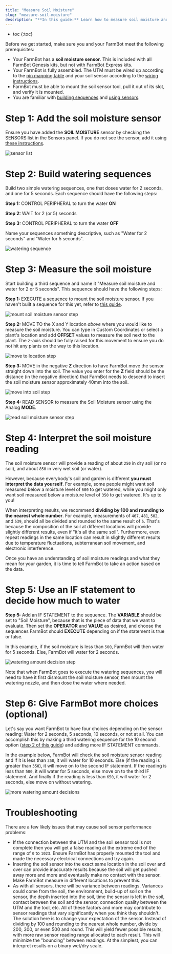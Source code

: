 ```yaml
---
title: "Measure Soil Moisture"
slug: "measure-soil-moisture"
description: "**In this guide:** Learn how to measure soil moisture and then use that data to dose more or less water"
---
```


* toc
{:toc}

Before we get started, make sure you and your FarmBot meet the following prerequisites:

* Your FarmBot has a **soil moisture sensor**. This is included with all FarmBot Genesis kits, but not with FarmBot Express kits.
* Your FarmBot is fully assembled. The UTM must be wired up according to the [pin mapping table](https://genesis.farm.bot/docs/utm#pin-mapping) and your soil sensor according to the [wiring instructions](https://genesis.farm.bot/docs/soil-sensor#step-3-install-the-electronic-screws).
* FarmBot must be able to mount the soil sensor tool, pull it out of its slot, and verify it is mounted.
* You are familiar with [building sequences](../../The-FarmBot-Web-App/sequences.md) and [using sensors](../../The-FarmBot-Web-App/sensors.md).

# Step 1: Add the soil moisture sensor

Ensure you have added the **SOIL MOISTURE** sensor by checking the SENSORS list in the Sensors panel. If you do not see the sensor, add it using [these instructions](../../The-FarmBot-Web-App/sensors.md#creating-sensors).

![sensor list](_images/sensor_list.png)

# Step 2: Build watering sequences

Build two simple watering sequences, one that doses water for 2 seconds, and one for 5 seconds. Each sequence should have the following steps:

**Step 1:** <span class="fb-step fb-write-pin">CONTROL PERIPHERAL</span> to turn the water **ON**

**Step 2:** <span class="fb-step fb-wait">WAIT</span> for 2 (or 5) seconds

**Step 3:** <span class="fb-step fb-write-pin">CONTROL PERIPHERAL</span> to turn the water **OFF**

Name your sequences something descriptive, such as "Water for 2 seconds" and "Water for 5 seconds".

![watering sequence](_images/watering_sequence.png)

# Step 3: Measure the soil moisture

Start building a third sequence and name it "Measure soil moisture and water for 2 or 5 seconds". This sequence should have the following steps:

**Step 1:** <span class="fb-step fb-execute">EXECUTE</span> a sequence to mount the soil moisture sensor. If you haven't built a sequence for this yet, refer to [this guide](mount-and-dismount-tools.md).

![mount soil moisture sensor step](_images/mount_soil_moisture_sensor_step.png)

**Step 2:** <span class="fb-step fb-move-absolute">MOVE TO</span> the X and Y location *above* where you would like to measure the soil moisture. You can type in Custom Coordinates or select a plant's location and add **OFFSET** values to measure the soil next to the plant. The z-axis should be fully raised for this movement to ensure you do not hit any plants on the way to this location.

![move to location step](_images/move_to_location_step.png)

**Step 3:** <span class="fb-step fb-move">MOVE</span> in the negative **Z** direction to have FarmBot move the sensor straight down into the soil. The value you enter for the **Z** field should be the distance (in the negative direction) that FarmBot needs to descend to insert the soil moisture sensor approximately 40mm into the soil.

![move into soil step](_images/move_into_soil_step.png)

**Step 4:** <span class="fb-step fb-read-pin">READ SENSOR</span> to measure the Soil Moisture sensor using the Analog **MODE**.

![read soil moisture sensor step](_images/read_soil_moisture_sensor_step.png)

# Step 4: Interpret the soil moisture reading

The soil moisture sensor will provide a reading of about `250` in dry soil (or no soil), and about `850` in very wet soil (or water).

However, because everybody's soil and garden is different **you must interpret the data yourself**. For example, some people might want soil measured below a moisture level of `600` to get watered, while you might only want soil measured below a moisture level of `350` to get watered. It's up to you!

When interpreting results, we recommend **dividing by 100 and rounding to the nearest whole number**. For example, measurements of `467`, `481`, `502`, and `539`, should all be divided and rounded to the same result of `5`. That's because the composition of the soil at different locations will provide slightly different results, even if "it's all the same soil". Furthermore, even repeat readings in the same location can result in slightly different results due to temperature fluctuations, subterranean soil movement, and electronic interference.

Once you have an understanding of soil moisture readings and what they mean for your garden, it is time to tell FarmBot to take an action based on the data.

# Step 5: Use an IF statement to decide how much to water

**Step 5:** Add an <span class="fb-step fb-if-statement">IF STATEMENT</span> to the sequence. The **VARIABLE** should be set to "Soil Moisture", because that is the piece of data that we want to evaluate. Then set the **OPERATOR** and **VALUE** as desired, and choose the sequences FarmBot should **EXECUTE** depending on if the statement is true or false.

In this example, if the soil moisture is less than `500`, FarmBot will then water for 5 seconds. Else, FarmBot will water for 2 seconds.

![watering amount decision step](_images/watering_amount_decision_step.png)

Note that when FarmBot goes to execute the watering sequences, you will need to have it first dismount the soil moisture sensor, then mount the watering nozzle, and then dose the water where needed.

# Step 6: Give FarmBot more choices (optional)

Let's say you want FarmBot to have four choices depending on the sensor reading: Water for 2 seconds, 5 seconds, 10 seconds, or not at all. You can accomplish this by making a third watering sequence for the 10 second option ([step 2 of this guide](#step-2-build-watering-sequences)) and adding more <span class="fb-step fb-if-statement">IF STATEMENT</span> commands.

In the example below, FarmBot will check the soil moisture sensor reading and if it is less than `350`, it will water for 10 seconds. Else (if the reading is greater than `350`), it will move on to the second IF statement. If the reading is less than `500`, it will water for 5 seconds, else move on to the third IF statement. And finally if the reading is less than `650`, it will water for 2 seconds, else move on without watering.

![more watering amount decisions](_images/more_watering_amount_decisions.png)

# Troubleshooting

There are a few likely issues that may cause soil sensor performance problems:

* If the connection between the UTM and the soil sensor tool is not complete then you will get a false reading at the extreme end of the range of `0` to `1023`. Ensure FarmBot has properly mounted the tool and made the necessary electrical connections and try again.
* Inserting the soil sensor into the exact same location in the soil over and over can provide inaccurate results because the soil will get pushed away more and more and eventually make no contact with the sensor. Make FarmBot measure in different locations to prevent this.
* As with all sensors, there will be variance between readings. Variances could come from the soil, the environment, build-up of soil on the sensor, the depth inserted into the soil, time the sensor is left in the soil, contact between the soil and the sensor, connection quality between the UTM and the tool, etc. All of these factors and more may contribute to sensor readings that vary significantly when you think they shouldn't. The solution here is to change your expectation of the sensor. Instead of dividing by 100 and rounding to the nearest whole number, divide by 200, 300, or even 500 and round. This will yield fewer possible results, with more raw sensor reading range allocated to each result. This will minimize the "bouncing" between readings. At the simplest, you can interpret results on a binary wet/dry scale.
